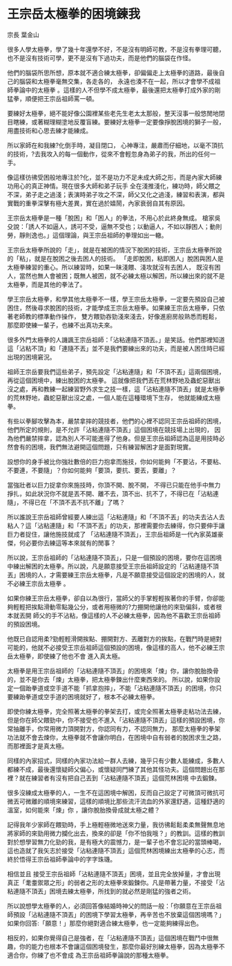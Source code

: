 # 王宗岳太極拳的困境鍊我

宗長
葉金山

很多人學太極拳，學了幾十年還學不好，不是沒有明師可教，不是沒有拳理可聽，也不是沒有技術可學，更不是沒有下過功夫，而是他們的腦袋在作怪。

他們的腦袋所思所想，原本就不適合練太極拳，卻偏偏走上太極拳的道路，最後自己的腦袋和太極拳毫無交集，各走各的， 永遠也湊不在一起，所以才會學不成祖師拳論中的太極拳 。這樣的人不但學不成太極拳，最後還把太極拳打成外家的剛猛拳，順便把王宗岳祖師罵一頓。

要練好太極拳，絕不能好像公園裡某些老先生老太太那般，整天沒事一般悠閒地閉目瞎練，或著糊理糊塗地反覆盲練。要練好太極拳一定要像掙脫困境的獅子一般，用盡技術和心思去練才能練成。

所以家師在和我練?化倒手時，凝目閉口， 心神專注，嚴肅而仔細地，以毫不頂抗的技術，?去我攻入的每一個動作，從來不會輕忽身為弟子的我，所出的任何一手。

像這樣彷彿受困般地專注於?化，並不是功力不足未成大師之形，而是內家大師練功用心的真正神情。現在很多大師和弟子玩手 全在淺推淺化，練功時，師父餵之不深，弟子走之過淺；表演時弟子攻之不深，師父又化之過淺，練習和表演，都與實戰的重拳深擊有極大差異，實在過於嬉鬧，內家衰弱自其有原因。

王宗岳太極拳是一種「脫困」和「困人」的拳法，不用心於此終身無成。 槍家吳殳說：「誘人不如逼人，誘可不受，逼無不受也；以動逼人，不如以靜困人；動則勞，靜則逸也。」這個理論，與王宗岳祖師的拳理如出一轍。

王宗岳太極拳所說的「走」，就是在被困的情況下脫困的技術，王宗岳太極拳所說的「粘」，就是在脫困之後去困人的技術。 「走即脫困，粘即困人」脫困與困人是太極拳練習的重心。所以練習時，如果一昧淺餵、淺攻就沒有去困人， 既沒有困人，當然也無人會被困；既無人被困，就不必練太極以解困，所以練出來的就不是太極拳，而是其他的拳法了。

學王宗岳太極拳，和學其他太極拳不一樣，學王宗岳太極拳，一定要先預設自己被困住，然後尋求脫困的技術，才能學成王宗岳太極拳。如果練王宗岳太極拳，只依著老師教的標準動作操作， 雙方餵勁吞勁淺來淺去，好像進廚房般熟悉而輕鬆，那麼即使練一輩子，也練不出真功夫來。

很多外門太極拳的人譏諷王宗岳祖師：「沾粘連隨不頂丟。」是笑話。他們那裡知道這「沾粘不頂」和「連隨不丟」並不是我們要練出來的功夫，而是被人困住時已經出現的困境窘況。

祖師王宗岳要我們這些弟子，預先設定「沾粘連隨」和「不頂不丟」這兩個困境，再從這個困境中，練出脫困的太極拳。 這就像把我們丟在荒林野地及蟲蛇惡獸出沒之處，再和教練一起練習野外求生之技一樣，這「沾粘連隨不頂丟」就是太極拳的荒林野地，蟲蛇惡獸出沒之處，一個人能在這種環境下生存， 他就能練成太極拳。

有些以拳腳攻擊為本，嚴禁拿摔的競技者，他們的心裡不認同王宗岳祖師的困境，他們所定的規則，是不允許「沾粘連隨不頂丟」這個困境在競技場上出現的， 因為他們嚴禁摔拿，認為別人不可能進得了他身。但是王宗岳祖師認為這是用技時必然會有的困境，我們無法避開這個問題，只有練習解困才是面對現實。

設想你的身手被比你強壯數倍的巨力抱拿而施技，你如何能夠「不要沾，不要粘、不要連，不要隨」？你如何能夠「要頂，要抗、要丟，要離」？

當強壯者以巨力捉拿你來施技時，你頂不開、脫不開， 不得已只能在他手中無力掙扎，如此狀況你不就是丟不開、離不去，頂不出、抗不了，不得已在「沾粘連隨」，不得已在「不頂不丟不抗不離」了嗎？

所以誰說王宗岳祖師曾經要人練出這「沾粘連隨」和「不頂不丟」的功夫去沾人去粘人？這「沾粘連隨」和「不頂不丟」的功夫，那裡需要你去練得，你只要伸手讓巨力者捉住，讓他施技就成了 「沾粘連隨不頂丟」，王宗岳祖師是一代內家英雄豪傑，何必要你去練這等本來就有的閒事？

所以說，王宗岳祖師的「沾粘連隨不頂丟」，只是一個預設的困境，要你在這困境中練出解困的太極拳。所以說，凡是願意接受王宗岳祖師設定的「沾粘連隨不頂丟」困境的人，才需要練王宗岳太極拳，凡是不願意接受這個設定的困境的人，就不必練王宗岳太極拳 。

如果你練王宗岳太極拳，卻自以為很行，當師父的手掌輕輕挨著你的手臂，你卻能夠輕輕把挨點滑動零點幾公分，或者用極微的?力掤開他讓他的來勁偏斜，或者根本就丟開 師父的手不沾粘，像這樣的人不必練太極拳，因為他不喜歡王宗岳祖師的預設困境。

他既已自認用柔?勁輕輕滑開挨點、掤開對方、丟離對方的挨點，在戰鬥時是絕對可能的，他就不必接受王宗岳祖師這個預設的困境，像這樣的高人，他不必練王宗岳太極拳，即使練了他也不會 進入真太極。

太極拳是用王宗岳祖師的「沾粘連隨不頂丟」的困境來「煉」你，讓你脫胎換骨的，並不是你去「煉」太極拳，把太極拳鍊出什麼東西來的。 所以說，如果你設定一個跆拳道或空手道不能「抓拿抱摔」，不能「沾粘連隨不頂丟」的困境，你只要練跆拳道或空手道的困境就好了，根本不必練太極拳。

即使你練太極拳，完全照著太極拳的拳架去打，或完全照著太極拳走粘功法去練，但是你在師父餵勁中，你不接受也不進入「沾粘連隨不頂丟」這樣的預設困境，你常抽離手，你常用微力頂開對方，你認同有力，不認同無力， 那麼太極拳的拳架功法就不會去煉你，太極拳就不會讓你明白，在困境中自有弱者的脫困求生之路，而那裡面才是真太極。

同樣的內家招式，同樣的內家功法給一群人去練，幾乎只有少數人能練成，多數人都練不成，最後還懷疑師父偏心，或懷疑同門練了其他其怪功夫。這個問題出在那裡？就在練習者有沒有把自己丟到「沾粘連隨不頂丟」這個荒林困境 中去鍛鍊。

很多沒練成太極拳的人，一生不在這困境中解困，反而自己設定了可微頂可微抗可微丟可微離的順境來練習，這樣的順境比那些流汗流血的外家還舒適，這種舒適的溫室，如何能來「煉」你 ，讓你脫胎換骨成就太極之體？

記得我年少家師在餵勁時，手上極輕極微地送來力量，我彷彿鬆鬆柔柔無聲無息地將家師的來勁用微力攔化出去，換來的卻是「你不怕我哦？」的教訓。這樣的教訓對於想學習無力化勁的我，是有極大的震憾力，是一輩子也不會忘記的當頭棒喝， 這也造就了我矢志於接受「沾粘連隨不頂丟」這個荒林困境練出太極拳的心志，而終於悟得王宗岳祖師拳論中的字字珠璣。

相信並且 接受王宗岳祖師「沾粘連隨不頂丟」困境，並且完全放掉量，才會出現真正「耄耋禦眾之形」的弱者之形的太極拳來鍛鍊你。凡是帶著力量，不接受「沾粘連隨不頂丟」困境去練太極拳，所找到的就必然是剛猛的強者之術。

所以說想學太極拳的人，必須回答像結婚時神父的問話一般：「你願意在王宗岳祖師預設「沾粘連隨不頂丟」的困境下學習太極拳，再辛苦也不放棄這個困境嗎？」如果你回答:「願意！」那麼你絕對適合練太極拳，也一定能夠練得出色。

相反的，如果你覺得自己是強者，在「沾粘連隨不頂丟」這個困境在戰鬥中很無趣，你的能力也根本不會讓這個困境發生，那麼你最好別練太極拳，因為太極拳不適合你，你練了也不會成 為王宗岳祖師拳論說的那種太極拳。